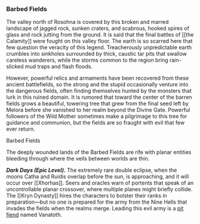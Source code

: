 ### Barbed Fields

The valley north of Rosohna is covered by this broken and marred landscape of jagged rock, sunken craters, and scabrous, hooked spires of glass and rock jutting from the ground. It is said that the final battles of [[the Calamity]] were fought on this valley floor. The earth is so scarred here that few question the veracity of this legend. Treacherously unpredictable earth crumbles into sinkholes surrounded by thick, caustic tar pits that swallow careless wanderers, while the storms common to the region bring rain-slicked mud traps and flash floods.

However, powerful relics and armaments have been recovered from these ancient battlefields, so the strong and the stupid occasionally venture into the dangerous fields, often finding themselves hunted by the monsters that lurk in this ruined domain. It is rumored that toward the center of the barren fields grows a beautiful, towering tree that grew from the final seed left by Melora before she vanished to her realm beyond the Divine Gate. Powerful followers of the Wild Mother sometimes make a pilgrimage to this tree for guidance and communion, but the fields are so fraught with evil that few ever return.

[](https://media.dndbeyond.com/compendium-images/egtw/yDOyqyOocErRgYJK/03-22.png)

Barbed Fields

The deeply wounded lands of the Barbed Fields are rife with planar entities bleeding through where the veils between worlds are thin.

_**Dark Days (Epic Level).**_ The extremely rare double eclipse, when the moons Catha and Ruidis overlap before the sun, is approaching, and it will occur over [[Xhorhas]]. Seers and oracles warn of portents that speak of an uncontrollable planar crossover, where multiple planes might briefly collide. The [[Kryn Dynasty]] hires the characters to bolster their ranks in preparation—but no one is prepared for the army from the Nine Hells that invades the fields when the realms merge. Leading this evil army is a [pit fiend](https://www.dndbeyond.com/monsters/pit-fiend) named Vanatoth.